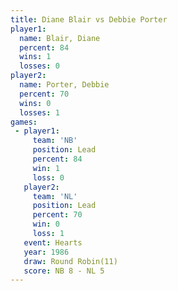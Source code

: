 ```yaml
---
title: Diane Blair vs Debbie Porter
player1:              
  name: Blair, Diane  
  percent: 84         
  wins: 1             
  losses: 0           
player2:              
  name: Porter, Debbie
  percent: 70         
  wins: 0             
  losses: 1           
games:
 - player1:        
     team: 'NB'    
     position: Lead
     percent: 84   
     win: 1        
     loss: 0       
   player2:        
     team: 'NL'    
     position: Lead
     percent: 70   
     win: 0        
     loss: 1       
   event: Hearts        
   year: 1986           
   draw: Round Robin(11)
   score: NB 8 - NL 5   
---
```

